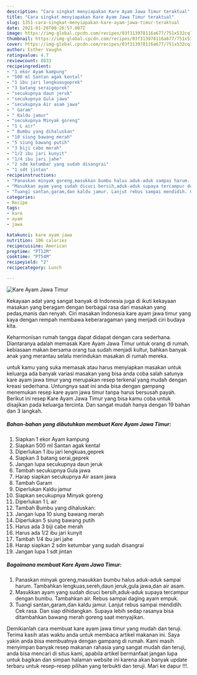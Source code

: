 ```yaml
---
description: "Cara singkat menyiapakan Kare Ayam Jawa Timur teraktual"
title: "Cara singkat menyiapakan Kare Ayam Jawa Timur teraktual"
slug: 1351-cara-singkat-menyiapakan-kare-ayam-jawa-timur-teraktual
date: 2021-01-26T00:26:57.087Z
image: https://img-global.cpcdn.com/recipes/03f313978116a677/751x532cq70/kare-ayam-jawa-timur-foto-resep-utama.jpg
thumbnail: https://img-global.cpcdn.com/recipes/03f313978116a677/751x532cq70/kare-ayam-jawa-timur-foto-resep-utama.jpg
cover: https://img-global.cpcdn.com/recipes/03f313978116a677/751x532cq70/kare-ayam-jawa-timur-foto-resep-utama.jpg
author: Esther Vaughn
ratingvalue: 4.7
reviewcount: 8833
recipeingredient:
- "1 ekor Ayam kampung"
- "500 ml Santan agak kental"
- "1 ibu jari lengkuasgeprek"
- "3 batang seraigeprek"
- "secukupnya daun jeruk"
- "secukupnya Gula jawa"
- "secukupnya Air asam jawa"
- " Garam"
- " Kaldu jamur"
- "secukupnya Minyak goreng"
- "1 L air"
- " Bumbu yang dihaluskan"
- "10 siung bawang merah"
- "5 siung bawang putih"
- "3 biji cabe merah"
- "1/2 ibu jari kunyit"
- "1/4 ibu jari jahe"
- "2 sdm ketumbar yang sudah disangrai"
- "1 sdt jintan"
recipeinstructions:
- "Panaskan minyak goreng,masukkan bumbu halus aduk-aduk sampai harum. Tambahkan lengkuas,sereh,daun jeruk,gula jawa,dan air asam."
- "Masukkan ayam yang sudah dicuci bersih,aduk‐aduk supaya tercampur dengan bumbu. Tambahkan air. Rebus sampai daging ayam empuk."
- "Tuangi santan,garam,dan kaldu jamur. Lanjut rebus sampai mendidih. Cek rasa. Dan siap dihidangkan. Supaya lebih sedap rasanya bisa ditambahkan bawang merah goreng saat menyajikan."
categories:
- Recipe
tags:
- kare
- ayam
- jawa

katakunci: kare ayam jawa 
nutrition: 106 calories
recipecuisine: American
preptime: "PT12M"
cooktime: "PT54M"
recipeyield: "2"
recipecategory: Lunch

---
```



![Kare Ayam Jawa Timur](https://img-global.cpcdn.com/recipes/03f313978116a677/751x532cq70/kare-ayam-jawa-timur-foto-resep-utama.jpg)

Kekayaan adat yang sangat banyak di Indonesia juga di ikuti kekayaan masakan yang beragam dengan berbagai rasa dari masakan yang pedas,manis dan renyah. Ciri masakan Indonesia kare ayam jawa timur yang kaya dengan rempah membawa keberaragaman yang menjadi ciri budaya kita.




Keharmonisan rumah tangga dapat didapat dengan cara sederhana. Diantaranya adalah memasak Kare Ayam Jawa Timur untuk orang di rumah. kebiasaan makan bersama orang tua sudah menjadi kultur, bahkan banyak anak yang merantau selalu merindukan masakan di rumah mereka.

untuk kamu yang suka memasak atau harus menyiapkan masakan untuk keluarga ada banyak variasi masakan yang bisa anda coba salah satunya kare ayam jawa timur yang merupakan resep terkenal yang mudah dengan kreasi sederhana. Untungnya saat ini anda bisa dengan gampang menemukan resep kare ayam jawa timur tanpa harus bersusah payah.
Berikut ini resep Kare Ayam Jawa Timur yang bisa kamu coba untuk disajikan pada keluarga tercinta. Dan sangat mudah hanya dengan 19 bahan dan 3 langkah.


<!--inarticleads1-->

##### Bahan-bahan yang dibutuhkan membuat Kare Ayam Jawa Timur:

1. Siapkan 1 ekor Ayam kampung
1. Siapkan 500 ml Santan agak kental
1. Diperlukan 1 ibu jari lengkuas,geprek
1. Siapkan 3 batang serai,geprek
1. Jangan lupa secukupnya daun jeruk
1. Tambah secukupnya Gula jawa
1. Harap siapkan secukupnya Air asam jawa
1. Tambah  Garam
1. Diperlukan  Kaldu jamur
1. Siapkan secukupnya Minyak goreng
1. Diperlukan 1 L air
1. Tambah  Bumbu yang dihaluskan:
1. Jangan lupa 10 siung bawang merah
1. Diperlukan 5 siung bawang putih
1. Harus ada 3 biji cabe merah
1. Harus ada 1/2 ibu jari kunyit
1. Tambah 1/4 ibu jari jahe
1. Harap siapkan 2 sdm ketumbar yang sudah disangrai
1. Jangan lupa 1 sdt jintan




<!--inarticleads2-->

##### Bagaimana membuat  Kare Ayam Jawa Timur:

1. Panaskan minyak goreng,masukkan bumbu halus aduk-aduk sampai harum. Tambahkan lengkuas,sereh,daun jeruk,gula jawa,dan air asam.
1. Masukkan ayam yang sudah dicuci bersih,aduk‐aduk supaya tercampur dengan bumbu. Tambahkan air. Rebus sampai daging ayam empuk.
1. Tuangi santan,garam,dan kaldu jamur. Lanjut rebus sampai mendidih. Cek rasa. Dan siap dihidangkan. Supaya lebih sedap rasanya bisa ditambahkan bawang merah goreng saat menyajikan.




Demikianlah cara membuat kare ayam jawa timur yang mudah dan teruji. Terima kasih atas waktu anda untuk membaca artikel makanan ini. Saya yakin anda bisa membuatnya dengan gampang di rumah. Kami masih menyimpan banyak resep makanan rahasia yang sangat mudah dan teruji, anda bisa mencari di situs kami, apabila artikel bermanfaat jangan lupa untuk bagikan dan simpan halaman website ini karena akan banyak update terbaru untuk resep-resep pilihan yang terbukti dan teruji. Mari ke dapur !!!. 
